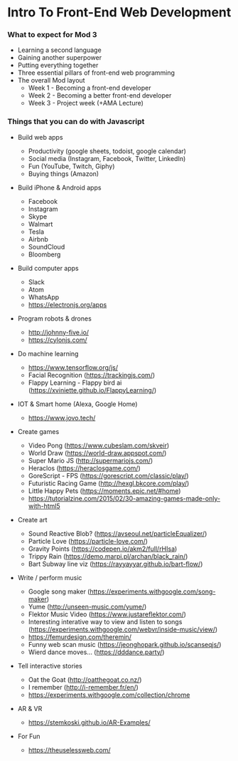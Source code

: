 # Intro To Front-End Web Development

### What to expect for Mod 3
* Learning a second language
* Gaining another superpower
* Putting everything together
* Three essential pillars of front-end web programming
* The overall Mod layout
	* Week 1 - Becoming a front-end developer
	* Week 2 - Becoming a better front-end developer
	* Week 3 - Project week (+AMA Lecture)

### Things that you can do with Javascript
* Build web apps
	* Productivity (google sheets, todoist, google calendar)
	* Social media (Instagram, Facebook, Twitter, LinkedIn)
	* Fun (YouTube, Twitch, Giphy)
	* Buying things (Amazon)
* Build iPhone & Android apps
	* Facebook
	* Instagram
	* Skype
	* Walmart
	* Tesla
	* Airbnb
	* SoundCloud
	* Bloomberg
* Build computer apps
	* Slack
	* Atom
	* WhatsApp
	* https://electronjs.org/apps
* Program robots & drones
	* http://johnny-five.io/
	* https://cylonjs.com/
* Do machine learning
	* https://www.tensorflow.org/js/
	* Facial Recognition (https://trackingjs.com/)
	* Flappy Learning - Flappy bird ai (https://xviniette.github.io/FlappyLearning/)
* IOT & Smart home (Alexa, Google Home)
	* https://www.jovo.tech/
* Create games
	* Video Pong (https://www.cubeslam.com/skveir)
	* World Draw (https://world-draw.appspot.com/)
	* Super Mario JS (http://supermariojs.com/)
	* Heraclos (https://heraclosgame.com/)
	* GoreScript - FPS (https://gorescript.com/classic/play/)
	* Futuristic Racing Game (http://hexgl.bkcore.com/play/)
	* Little Happy Pets (https://moments.epic.net/#home)
	* https://tutorialzine.com/2015/02/30-amazing-games-made-only-with-html5
* Create art
	* Sound Reactive Blob? (https://avseoul.net/particleEqualizer/)
	* Particle Love (https://particle-love.com/)
	* Gravity Points (https://codepen.io/akm2/full/rHIsa)
	* Trippy Rain (https://demo.marpi.pl/archan/black_rain/)
	* Bart Subway line viz (https://rayyayyar.github.io/bart-flow/)
* Write / perform music
	* Google song maker (https://experiments.withgoogle.com/song-maker)
	* Yume (http://unseen-music.com/yume/)
	* Flektor Music Video (https://www.justareflektor.com/)
	* Interesting interative way to view and listen to songs (https://experiments.withgoogle.com/webvr/inside-music/view/)
	* https://femurdesign.com/theremin/
	* Funny web scan music (https://jeonghopark.github.io/scanseqjs/)
	* Wierd dance moves... (https://dddance.party/)
* Tell interactive stories
	* Oat the Goat (http://oatthegoat.co.nz/)
	* I remember (http://i-remember.fr/en/)
	* https://experiments.withgoogle.com/collection/chrome
* AR & VR
	* https://stemkoski.github.io/AR-Examples/

* For Fun
	* https://theuselessweb.com/
